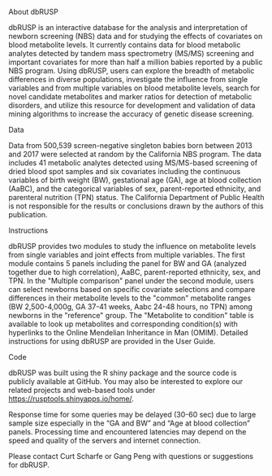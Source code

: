 About dbRUSP

dbRUSP is an interactive database for the analysis and interpretation of newborn screening (NBS) data and for studying the effects of covariates on blood metabolite levels. It currently contains data for blood metabolic analytes detected by tandem mass spectrometry (MS/MS) screening and important covariates for more than half a million babies reported by a public NBS program. Using dbRUSP, users can explore the breadth of metabolic differences in diverse populations, investigate the influence from single variables and from multiple variables on blood metabolite levels, search for novel candidate metabolites and marker ratios for detection of metabolic disorders, and utilize this resource for development and validation of data mining algorithms to increase the accuracy of genetic disease screening.

Data

Data from 500,539 screen-negative singleton babies born between 2013 and 2017 were selected at random by the California NBS program. The data includes 41 metabolic analytes detected using MS/MS-based screening of dried blood spot samples and six covariates including the continuous variables of birth weight (BW), gestational age (GA), age at blood collection (AaBC), and the categorical variables of sex, parent-reported ethnicity, and parenteral nutrition (TPN) status. The California Department of Public Health is not responsible for the results or conclusions drawn by the authors of this publication.

Instructions

dbRUSP provides two modules to study the influence on metabolite levels from single variables and joint effects from multiple variables. The first module contains 5 panels including the panel for BW and GA (analyzed together due to high correlation), AaBC, parent-reported ethnicity, sex, and TPN. In the "Multiple comparison" panel under the second module, users can select newborns based on specific covariate selections and compare differences in their metabolite levels to the "common" metabolite ranges (BW 2,500-4,000g, GA 37-41 weeks, Aabc 24-48 hours, no TPN) among newborns in the "reference" group. The "Metabolite to condition" table is available to look up metabolites and corresponding condition(s) with hyperlinks to the Online Mendelian Inheritance in Man (OMIM). Detailed instructions for using dbRUSP are provided in the User Guide.

Code

dbRUSP was built using the R shiny package and the source code is publicly available at GitHub. You may also be interested to explore our related projects and web-based tools under https://rusptools.shinyapps.io/home/.

Response time for some queries may be delayed (30-60 sec) due to large sample size especially in the “GA and BW” and “Age at blood collection” panels. Processing time and encountered latencies may depend on the speed and quality of the servers and internet connection.

Please contact Curt Scharfe or Gang Peng with questions or suggestions for dbRUSP.
